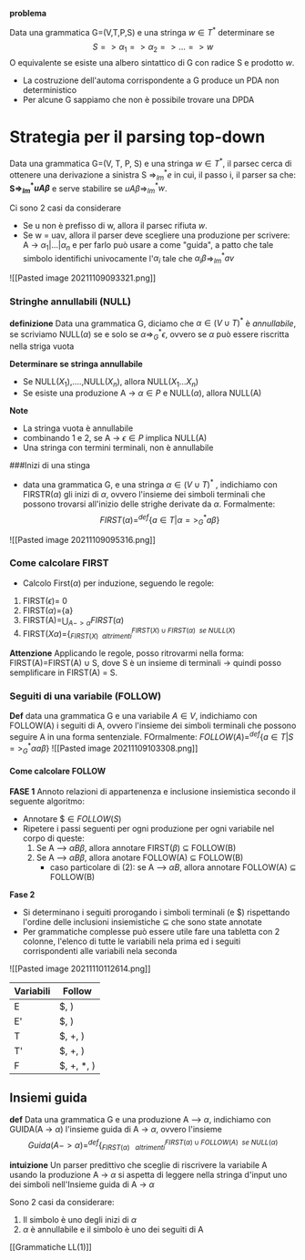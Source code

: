 **problema**

Data una grammatica G=(V,T,P,S) e una stringa $w \in T^*$ determinare se
$$S => \alpha_1 => \alpha_2 => ... => w$$
O equivalente se esiste una albero sintattico di G con radice S e prodotto $w$.
- La costruzione dell'automa corrispondente a G produce un PDA non deterministico
- Per alcune G sappiamo che non è possibile trovare una DPDA

# Strategia per il parsing top-down
Data una grammatica G=(V, T, P, S) e una stringa $w \in T^*$, il parsec cerca di ottenere una derivazione a sinistra S =>$_{lm}^* e$ in cui, il passo i, il parser sa che: **S=>$_{lm}^*uA\beta$** e serve stabilire se $uA\beta$=>$_{lm}^*w$.

Ci sono 2 casi da considerare
- Se u non è prefisso di w, allora il parsec rifiuta $w$.
- Se w = uav, allora il parser deve scegliere una produzione per scrivere: A -> $\alpha_1 | ... | \alpha_n$  e per farlo può usare a come "guida", a patto che tale simbolo identifichi univocamente l'$\alpha_i$ tale che $\alpha_i\beta$=>$_{lm}^*av$

![[Pasted image 20211109093321.png]]

### Stringhe annullabili (NULL)
**definizione**
Data una grammatica G, diciamo che $\alpha \in (V \cup T)^*$ è *annullabile*, se scriviamo NULL($\alpha$) se e solo se $\alpha$=>$_G^*\epsilon$, ovvero se $\alpha$ può essere riscritta nella striga vuota

**Determinare se stringa annullabile**
- Se NULL($X_1$),....,NULL($X_n$), allora NULL($X_1...X_n$)
- Se esiste una produzione A -> $\alpha \in P$ e NULL($\alpha$), allora NULL(A)

**Note**
- La stringa vuota è annullabile
- combinando 1 e 2, se A -> $\epsilon \in P$ implica NULL(A)
- Una stringa con termini terminali, non è annullabile

###Inizi di una stinga
- data una grammatica G, e una stringa  $\alpha \in (V \cup T)^*$ , indichiamo con FIRSTR($\alpha$) gli inizi di $\alpha$, ovvero l'insieme dei simboli terminali che possono trovarsi all'inizio delle strighe derivate da $\alpha$. Formalmente: $$FIRST(\alpha) =^{def}\{ a \in T | \alpha =>_G^* a\beta\}$$

![[Pasted image 20211109095316.png]]

### Come calcolare FIRST
- Calcolo First($\alpha$) per induzione, seguendo le regole:
1. FIRST($\epsilon$)= 0
2. FIRST($\alpha$)={a}
3. FIRST(A)=$\bigcup_{A->\alpha}FIRST(\alpha)$
4. FIRST($X\alpha$)={$_{FIRST(X)\ \ altrimenti}^{FIRST(X)\cup FIRST(\alpha) \ \ se\ NULL(X)}$

**Attenzione**
Applicando le regole, posso ritrovarmi nella forma: FIRST(A)=FIRST(A) $\cup$ S, dove S è un insieme di terminali -> quindi posso semplificare in FIRST(A) = S. 

### Seguiti di una variabile (FOLLOW)
**Def**
data una grammatica G e una variabile $A \in V$, indichiamo con FOLLOW(A) i seguiti di A, ovvero l'insieme dei simboli terminali che possono seguire A in una forma sentenziale. FOrmalmente: $FOLLOW(A)=^{def}\{a \in T |  S =>_G^* \alpha a\beta\}$
![[Pasted image 20211109103308.png]]

#### Come calcolare FOLLOW
**FASE 1**
Annoto relazioni di appartenenza e inclusione insiemistica secondo il seguente algoritmo:
- Annotare $\$ \in FOLLOW(S)$
- Ripetere i passi seguenti per ogni produzione per ogni variabile nel corpo di queste:
	1. Se A --> $\alpha B\beta$, allora annotare FIRST($\beta$)  ⊆ FOLLOW(B)
	2. Se A --> $\alpha B\beta$, allora anotare FOLLOW(A) ⊆ FOLLOW(B)
		- caso particolare di (2): se A --> $\alpha B$, allora annotare FOLLOW(A) ⊆ FOLLOW(B)

**Fase 2**

- Si determinano i seguiti prorogando i simboli terminali (e \$) rispettando l'ordine delle inclusioni insiemistiche ⊆ che sono state annotate
- Per grammatiche complesse può essere utile fare una tabletta con 2 colonne, l'elenco di tutte le variabili nela prima ed i seguiti corrispondenti alle variabili nela seconda 

![[Pasted image 20211110112614.png]]

| Variabili | Follow      |
| --------- | ----------- |
| E         | $, )        |
| E'        | $, )        |
| T         | $, +, )     |
| T'        | $, +, \)     | 
| F         | $, +, \*, \) |

## Insiemi guida
**def**
Data una grammatica G e una produzione A --> $\alpha$, indichiamo con GUIDA(A -> $\alpha$) l'insieme guida di A -> $\alpha$, ovvero l'insieme 
$$Guida(A -> \alpha)=^{def}\{_{FIRST(\alpha)\ \ \ altrimenti}^{FIRST(\alpha)\cup FOLLOW(A)\ \ se\ NULL(\alpha)} $$

**intuizione**
 Un parser predittivo che sceglie di riscrivere la variabile A usando la produzione A -> $\alpha$ si aspetta di leggere nella stringa d'input uno dei simboli nell'Insieme guida di A -> $\alpha$
 
 Sono 2 casi da considerare:
 1. Il simbolo è uno degli inizi di $\alpha$
 2. $\alpha$ è annullabile e il simbolo è uno dei seguiti di A


[[Grammatiche LL(1)]]